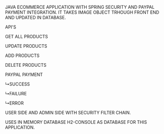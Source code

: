JAVA ECOMMERCE APPLICATION WITH SPRING SECURITY AND PAYPAL PAYMENT INTEGRATION.
IT TAKES IMAGE OBJECT TRHOUGH FRONT END AND UPDATED IN DATABASE.

API'S

GET ALL PRODUCTS 

UPDATE PRODUCTS

ADD PRODUCTS

DELETE PRODUCTS

PAYPAL PAYMENT

↳SUCCESS

↳FAILURE

↳ERROR 

USER SIDE AND ADMIN SIDE WITH SECURITY FILTER CHAIN.

USES IN MEMORY DATABASE H2-CONSOLE AS DATABASE FOR THIS APPLICATION.
